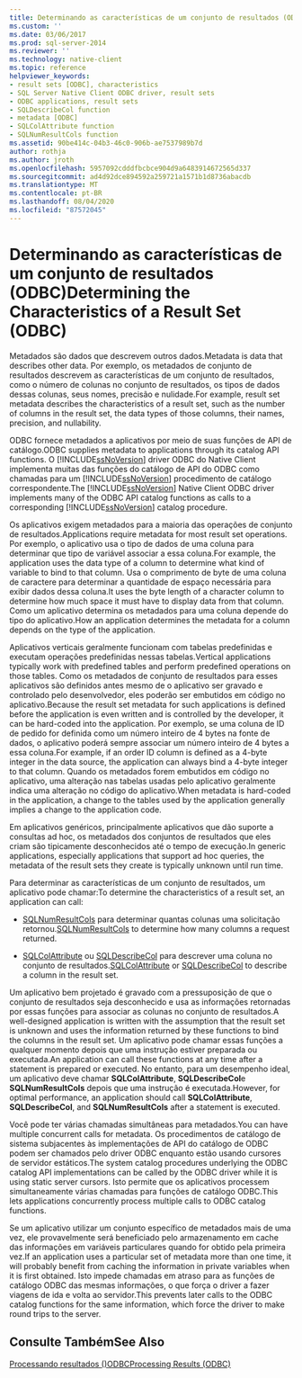 ```yaml
---
title: Determinando as características de um conjunto de resultados (ODBC) | Microsoft Docs
ms.custom: ''
ms.date: 03/06/2017
ms.prod: sql-server-2014
ms.reviewer: ''
ms.technology: native-client
ms.topic: reference
helpviewer_keywords:
- result sets [ODBC], characteristics
- SQL Server Native Client ODBC driver, result sets
- ODBC applications, result sets
- SQLDescribeCol function
- metadata [ODBC]
- SQLColAttribute function
- SQLNumResultCols function
ms.assetid: 90be414c-04b3-46c0-906b-ae7537989b7d
author: rothja
ms.author: jroth
ms.openlocfilehash: 5957092cdddfbcbce904d9a6483914672565d337
ms.sourcegitcommit: ad4d92dce894592a259721a1571b1d8736abacdb
ms.translationtype: MT
ms.contentlocale: pt-BR
ms.lasthandoff: 08/04/2020
ms.locfileid: "87572045"
---
```

# <a name="determining-the-characteristics-of-a-result-set-odbc"></a><span data-ttu-id="3d0e0-102">Determinando as características de um conjunto de resultados (ODBC)</span><span class="sxs-lookup"><span data-stu-id="3d0e0-102">Determining the Characteristics of a Result Set (ODBC)</span></span>
  <span data-ttu-id="3d0e0-103">Metadados são dados que descrevem outros dados.</span><span class="sxs-lookup"><span data-stu-id="3d0e0-103">Metadata is data that describes other data.</span></span> <span data-ttu-id="3d0e0-104">Por exemplo, os metadados de conjunto de resultados descrevem as características de um conjunto de resultados, como o número de colunas no conjunto de resultados, os tipos de dados dessas colunas, seus nomes, precisão e nulidade.</span><span class="sxs-lookup"><span data-stu-id="3d0e0-104">For example, result set metadata describes the characteristics of a result set, such as the number of columns in the result set, the data types of those columns, their names, precision, and nullability.</span></span>  
  
 <span data-ttu-id="3d0e0-105">ODBC fornece metadados a aplicativos por meio de suas funções de API de catálogo.</span><span class="sxs-lookup"><span data-stu-id="3d0e0-105">ODBC supplies metadata to applications through its catalog API functions.</span></span> <span data-ttu-id="3d0e0-106">O [!INCLUDE[ssNoVersion](../../includes/ssnoversion-md.md)] driver ODBC do Native Client implementa muitas das funções do catálogo de API do ODBC como chamadas para um [!INCLUDE[ssNoVersion](../../includes/ssnoversion-md.md)] procedimento de catálogo correspondente.</span><span class="sxs-lookup"><span data-stu-id="3d0e0-106">The [!INCLUDE[ssNoVersion](../../includes/ssnoversion-md.md)] Native Client ODBC driver implements many of the ODBC API catalog functions as calls to a corresponding [!INCLUDE[ssNoVersion](../../includes/ssnoversion-md.md)] catalog procedure.</span></span>  
  
 <span data-ttu-id="3d0e0-107">Os aplicativos exigem metadados para a maioria das operações de conjunto de resultados.</span><span class="sxs-lookup"><span data-stu-id="3d0e0-107">Applications require metadata for most result set operations.</span></span> <span data-ttu-id="3d0e0-108">Por exemplo, o aplicativo usa o tipo de dados de uma coluna para determinar que tipo de variável associar a essa coluna.</span><span class="sxs-lookup"><span data-stu-id="3d0e0-108">For example, the application uses the data type of a column to determine what kind of variable to bind to that column.</span></span> <span data-ttu-id="3d0e0-109">Usa o comprimento de byte de uma coluna de caractere para determinar a quantidade de espaço necessária para exibir dados dessa coluna.</span><span class="sxs-lookup"><span data-stu-id="3d0e0-109">It uses the byte length of a character column to determine how much space it must have to display data from that column.</span></span> <span data-ttu-id="3d0e0-110">Como um aplicativo determina os metadados para uma coluna depende do tipo do aplicativo.</span><span class="sxs-lookup"><span data-stu-id="3d0e0-110">How an application determines the metadata for a column depends on the type of the application.</span></span>  
  
 <span data-ttu-id="3d0e0-111">Aplicativos verticais geralmente funcionam com tabelas predefinidas e executam operações predefinidas nessas tabelas.</span><span class="sxs-lookup"><span data-stu-id="3d0e0-111">Vertical applications typically work with predefined tables and perform predefined operations on those tables.</span></span> <span data-ttu-id="3d0e0-112">Como os metadados de conjunto de resultados para esses aplicativos são definidos antes mesmo de o aplicativo ser gravado e controlado pelo desenvolvedor, eles poderão ser embutidos em código no aplicativo.</span><span class="sxs-lookup"><span data-stu-id="3d0e0-112">Because the result set metadata for such applications is defined before the application is even written and is controlled by the developer, it can be hard-coded into the application.</span></span> <span data-ttu-id="3d0e0-113">Por exemplo, se uma coluna de ID de pedido for definida como um número inteiro de 4 bytes na fonte de dados, o aplicativo poderá sempre associar um número inteiro de 4 bytes a essa coluna.</span><span class="sxs-lookup"><span data-stu-id="3d0e0-113">For example, if an order ID column is defined as a 4-byte integer in the data source, the application can always bind a 4-byte integer to that column.</span></span> <span data-ttu-id="3d0e0-114">Quando os metadados forem embutidos em código no aplicativo, uma alteração nas tabelas usadas pelo aplicativo geralmente indica uma alteração no código do aplicativo.</span><span class="sxs-lookup"><span data-stu-id="3d0e0-114">When metadata is hard-coded in the application, a change to the tables used by the application generally implies a change to the application code.</span></span>  
  
 <span data-ttu-id="3d0e0-115">Em aplicativos genéricos, principalmente aplicativos que dão suporte a consultas ad hoc, os metadados dos conjuntos de resultados que eles criam são tipicamente desconhecidos até o tempo de execução.</span><span class="sxs-lookup"><span data-stu-id="3d0e0-115">In generic applications, especially applications that support ad hoc queries, the metadata of the result sets they create is typically unknown until run time.</span></span>  
  
 <span data-ttu-id="3d0e0-116">Para determinar as características de um conjunto de resultados, um aplicativo pode chamar:</span><span class="sxs-lookup"><span data-stu-id="3d0e0-116">To determine the characteristics of a result set, an application can call:</span></span>  
  
-   <span data-ttu-id="3d0e0-117">[SQLNumResultCols](../native-client-odbc-api/sqlnumresultcols.md) para determinar quantas colunas uma solicitação retornou.</span><span class="sxs-lookup"><span data-stu-id="3d0e0-117">[SQLNumResultCols](../native-client-odbc-api/sqlnumresultcols.md) to determine how many columns a request returned.</span></span>  
  
-   <span data-ttu-id="3d0e0-118">[SQLColAttribute](../native-client-odbc-api/sqlcolattribute.md) ou [SQLDescribeCol](../native-client-odbc-api/sqldescribecol.md) para descrever uma coluna no conjunto de resultados.</span><span class="sxs-lookup"><span data-stu-id="3d0e0-118">[SQLColAttribute](../native-client-odbc-api/sqlcolattribute.md) or [SQLDescribeCol](../native-client-odbc-api/sqldescribecol.md) to describe a column in the result set.</span></span>  
  
 <span data-ttu-id="3d0e0-119">Um aplicativo bem projetado é gravado com a pressuposição de que o conjunto de resultados seja desconhecido e usa as informações retornadas por essas funções para associar as colunas no conjunto de resultados.</span><span class="sxs-lookup"><span data-stu-id="3d0e0-119">A well-designed application is written with the assumption that the result set is unknown and uses the information returned by these functions to bind the columns in the result set.</span></span> <span data-ttu-id="3d0e0-120">Um aplicativo pode chamar essas funções a qualquer momento depois que uma instrução estiver preparada ou executada.</span><span class="sxs-lookup"><span data-stu-id="3d0e0-120">An application can call these functions at any time after a statement is prepared or executed.</span></span> <span data-ttu-id="3d0e0-121">No entanto, para um desempenho ideal, um aplicativo deve chamar **SQLColAttribute**, **SQLDescribeCol**e **SQLNumResultCols** depois que uma instrução é executada.</span><span class="sxs-lookup"><span data-stu-id="3d0e0-121">However, for optimal performance, an application should call **SQLColAttribute**, **SQLDescribeCol**, and **SQLNumResultCols** after a statement is executed.</span></span>  
  
 <span data-ttu-id="3d0e0-122">Você pode ter várias chamadas simultâneas para metadados.</span><span class="sxs-lookup"><span data-stu-id="3d0e0-122">You can have multiple concurrent calls for metadata.</span></span> <span data-ttu-id="3d0e0-123">Os procedimentos de catálogo de sistema subjacentes às implementações de API do catálogo de ODBC podem ser chamados pelo driver ODBC enquanto estão usando cursores de servidor estáticos.</span><span class="sxs-lookup"><span data-stu-id="3d0e0-123">The system catalog procedures underlying the ODBC catalog API implementations can be called by the ODBC driver while it is using static server cursors.</span></span> <span data-ttu-id="3d0e0-124">Isto permite que os aplicativos processem simultaneamente várias chamadas para funções de catálogo ODBC.</span><span class="sxs-lookup"><span data-stu-id="3d0e0-124">This lets applications concurrently process multiple calls to ODBC catalog functions.</span></span>  
  
 <span data-ttu-id="3d0e0-125">Se um aplicativo utilizar um conjunto específico de metadados mais de uma vez, ele provavelmente será beneficiado pelo armazenamento em cache das informações em variáveis particulares quando for obtido pela primeira vez.</span><span class="sxs-lookup"><span data-stu-id="3d0e0-125">If an application uses a particular set of metadata more than one time, it will probably benefit from caching the information in private variables when it is first obtained.</span></span> <span data-ttu-id="3d0e0-126">Isto impede chamadas em atraso para as funções de catálogo ODBC das mesmas informações, o que força o driver a fazer viagens de ida e volta ao servidor.</span><span class="sxs-lookup"><span data-stu-id="3d0e0-126">This prevents later calls to the ODBC catalog functions for the same information, which force the driver to make round trips to the server.</span></span>  
  
## <a name="see-also"></a><span data-ttu-id="3d0e0-127">Consulte Também</span><span class="sxs-lookup"><span data-stu-id="3d0e0-127">See Also</span></span>  
 [<span data-ttu-id="3d0e0-128">Processando resultados &#40;&#41;ODBC</span><span class="sxs-lookup"><span data-stu-id="3d0e0-128">Processing Results &#40;ODBC&#41;</span></span>](processing-results-odbc.md)  
  
  

